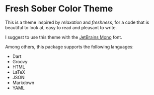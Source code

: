 # Fresh Sober Color Theme

This is a theme inspired by *relaxation* and *freshness*, for a code that is beautiful to look at, easy to read and pleasant to write.

I suggest to use this theme with the [JetBrains Mono](https://www.jetbrains.com/lp/mono/) font.

Among others, this package supports the following languages:

* Dart
* Groovy
* HTML
* LaTeX
* JSON
* Markdown
* YAML
